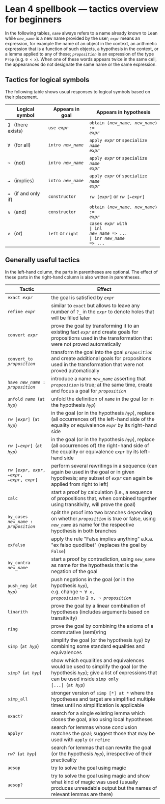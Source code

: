 # Lean 4 spellbook — tactics overview for beginners

In the following tables, <code>*name*</code> always refers to a name already known to Lean
while <code>*new_name*</code> is a new name provided by the user;
<code>*expr*</code> means an expression,
for example the name of an object in the context,
an arithmetic expression that is a function of such objects,
a hypothesis in the context,
or a lemma applied to any of these;
<code>*proposition*</code> is an expression of the type <code>Prop</code> (e.g. <code>0 < x</code>). 
When one of these words appears twice in the same cell,
the appearances do not designate the same name or the same expression.

## Tactics for logical symbols

The following table shows usual responses to logical symbols based on their placement.

| Logical symbol                        | Appears in goal                         | Appears in hypothesis                                                                                                       |
|---------------------------------------|-----------------------------------------|-----------------------------------------------------------------------------------------------------------------------------|
| <code>∃</code>&ensp; (there exists)   | <code>use *expr*</code>                 | <code>obtain ⟨*new_name*, *new_name*⟩ := *expr*</code>                                                             <tr></tr>|
| <code>∀</code>&ensp; (for all)        | <code>intro *new_name*</code>           | <code>apply *expr*</code> or <code>specialize *name* *expr*</code>                                                 <tr></tr>|
| <code>¬</code>&ensp; (not)            | <code>intro *new_name*</code>           | <code>apply *expr*</code> or <code>specialize *name* *expr*</code>                                                 <tr></tr>|
| <code>→</code>&ensp; (implies)        | <code>intro *new_name*</code>           | <code>apply *expr*</code> or <code>specialize *name* *expr*</code>                                                 <tr></tr>|
| <code>↔</code>&ensp; (if and only if) | <code>constructor</code>                | <code>rw [*expr*]</code> or <code>rw [←*expr*]</code>                                                             <tr></tr>|
| <code>∧</code>&ensp; (and)            | <code>constructor</code>                | <code>obtain ⟨*new_name*, *new_name*⟩ := *expr*</code>                                                             <tr></tr>|
| <code>∨</code>&ensp; (or)             | <code>left</code> or <code>right</code> | <code>cases *expr* with</code> <br><code>\| inl *new_name* => ...</code> <br><code>\| inr *new_name* => ...</code>         |

## Generally useful tactics

In the left-hand column, the parts in parentheses are optional.
The effect of these parts in the right-hand column is also written in parentheses.

| Tactic                                                      | Effect                                                                                                                                                                                                                                      |
|-------------------------------------------------------------|---------------------------------------------------------------------------------------------------------------------------------------------------------------------------------------------------------------------------------------------|
| <code>exact *expr*</code>                                   | the goal is satisfied by <code>*expr*</code>                                                                                                                                                                                       <tr></tr>|
| <code>refine *expr*</code>                                  | similar to <code>exact</code> but allows to leave any number of <code>?_</code> in the <code>*expr*</code> to denote holes that will be filled later                                                                               <tr></tr>|
| <code>convert *expr*</code>                                 | prove the goal by transforming it to an existing fact <code>*expr*</code> and create goals for propositions used in the transformation that were not proved automatically                                                          <tr></tr>|
| <code>convert_to *proposition*</code>                       | transform the goal into the goal <code>*proposition*</code> and create additional goals for propositions used in the transformation that were not proved automatically                                                             <tr></tr>|
| <code>have *new_name* : *proposition*</code>                | introduce a name <code>*new_name*</code> asserting that <code>*proposition*</code> is true; at the same time, create and focus a goal for <code>*proposition*</code>                                                               <tr></tr>|
| <code>unfold *name*</code>&ensp;(<code>at *hyp*</code>)     | unfold the definition of <code>*name*</code> in the goal (or in the hypothesis <code>*hyp*</code>)                                                                                                                                 <tr></tr>|
| <code>rw [*expr*]</code>&ensp;(<code>at *hyp*</code>)       | in the goal (or in the hypothesis <code>*hyp*</code>), replace (all occurrences of) the left-hand side of the equality or equivalence <code>*expr*</code> by its right-hand side                                                   <tr></tr>|
| <code>rw [←*expr*]</code>&ensp;(<code>at *hyp*</code>)      | in the goal (or in the hypothesis <code>*hyp*</code>), replace (all occurrences of) the right-hand side of the equality or equivalence <code>*expr*</code> by its left-hand side                                                   <tr></tr>|
| <code>rw [*expr*, *expr*, ←*expr*, ←*expr*, *expr*]</code>  | perform several rewritings in a sequence (can again be used in the goal or in given hypothesis; any subset of <code>*expr*</code> can again be applied from right to left)                                                         <tr></tr>|
| <code>calc</code>                                           | start a proof by calculation (i.e., a sequence of propositions that, when combined together using transitivity, will prove the goal)                                                                                               <tr></tr>|
| <code>by_cases *new_name* : *proposition*</code>            | split the proof into two branches depending on whether <code>*proposition*</code> is true or false, using <code>*new_name*</code> as name for the respective hypothesis in both branches                                           <tr></tr>|
| <code>exfalso</code>                                        | apply the rule "False implies anything" a.k.a. "ex falso quodlibet" (replaces the goal by <code>False</code>)                                                                                                                      <tr></tr>|
| <code>by_contra *new_name*</code>                           | start a proof by contradiction, using <code>*new_name*</code> as name for the hypothesis that is the negation of the goal                                                                                                          <tr></tr>|
| <code>push_neg</code>&ensp;(<code>at *hyp*</code>)          | push negations in the goal (or in the hypothesis <code>*hyp*</code>),<br>e.g. change <code>¬ ∀ x, *proposition*</code> to <code>∃ x, ¬ *proposition*</code>                                                                        <tr></tr>|
| <code>linarith</code>                                       | prove the goal by a linear combination of hypotheses (includes arguments based on transitivity)                                                                                                                                    <tr></tr>|
| <code>ring</code>                                           | prove the goal by combining the axioms of a commutative (semi)ring                                                                                                                                                                 <tr></tr>|
| <code>simp</code>&ensp;(<code>at *hyp*</code>)              | simplify the goal (or the hypothesis <code>*hyp*</code>) by combining some standard equalities and equivalences                                                                                                                    <tr></tr>|
| <code>simp?</code>&ensp;(<code>at *hyp*</code>)             | show which equalities and equivalences would be used to simplify the goal (or the hypothesis <code>*hyp*</code>); give a list of expressions that can be used inside <code>simp only [...]</code>&ensp;(<code>at *hyp*</code>)     <tr></tr>|
| <code>simp_all</code>                                       | stronger version of <code>simp [*] at *</code> where the hypotheses and target are simplified multiple times until no simplification is applicable                                                                                 <tr></tr>|
| <code>exact?</code>                                         | search for a single existing lemma which closes the goal, also using local hypotheses                                                                                                                                              <tr></tr>|
| <code>apply?</code>                                         | search for lemmas whose conclusion matches the goal; suggest those that may be used with <code>apply</code> or <code>refine</code>                                                                                                 <tr></tr>|
| <code>rw?</code>&ensp;(<code>at *hyp*</code>)               | search for lemmas that can rewrite the goal (or the hypothesis <code>*hyp*</code>), irrespective of their practicality                                                                                                             <tr></tr>|
| <code>aesop</code>                                          | try to solve the goal using magic                                                                                                                                                                                                  <tr></tr>|
| <code>aesop?</code>                                         | try to solve the goal using magic and show what kind of magic was used (usually produces unreadable output but the names of relevant lemmas are there)                                                                                      |
